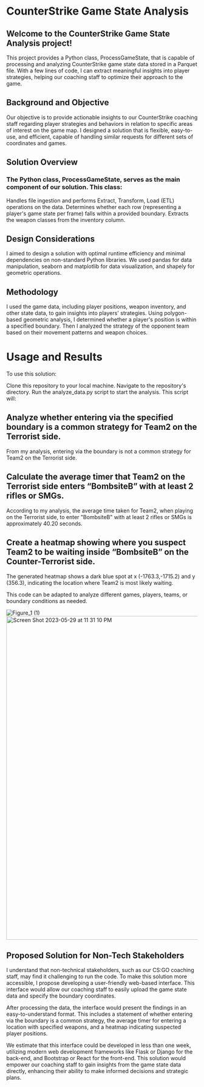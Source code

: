 # CounterStrike Game State Analysis
## Welcome to the CounterStrike Game State Analysis project!
This project provides a Python class, ProcessGameState, that is capable of processing and analyzing CounterStrike game state data stored in a Parquet file. With a few lines of code, I can extract meaningful insights into player strategies, helping our coaching staff to optimize their approach to the game.

## Background and Objective
Our objective is to provide actionable insights to our CounterStrike coaching staff regarding player strategies and behaviors in relation to specific areas of interest on the game map. I designed a solution that is flexible, easy-to-use, and efficient, capable of handling similar requests for different sets of coordinates and games.

## Solution Overview
### The Python class, ProcessGameState, serves as the main component of our solution. This class:

Handles file ingestion and performs Extract, Transform, Load (ETL) operations on the data.
Determines whether each row (representing a player's game state per frame) falls within a provided boundary.
Extracts the weapon classes from the inventory column.

## Design Considerations
I aimed to design a solution with optimal runtime efficiency and minimal dependencies on non-standard Python libraries. We used pandas for data manipulation, seaborn and matplotlib for data visualization, and shapely for geometric operations.

## Methodology
I used the game data, including player positions, weapon inventory, and other state data, to gain insights into players' strategies. Using polygon-based geometric analysis, I determined whether a player's position is within a specified boundary. Then I analyzed the strategy of the opponent team based on their movement patterns and weapon choices.

# Usage and Results
To use this solution:

Clone this repository to your local machine.
Navigate to the repository's directory.
Run the analyze_data.py script to start the analysis.
This script will:

## Analyze whether entering via the specified boundary is a common strategy for Team2 on the Terrorist side.

From my analysis, entering via the boundary is not a common strategy for Team2 on the Terrorist side. 

## Calculate the average timer that Team2 on the Terrorist side enters “BombsiteB” with at least 2 rifles or SMGs.

According to my analysis, the average time taken for Team2, when playing on the Terrorist side, to enter "BombsiteB" with at least 2 rifles or SMGs is approximately 40.20 seconds. 

## Create a heatmap showing where you suspect Team2 to be waiting inside “BombsiteB” on the Counter-Terrorist side.

The generated heatmap shows a dark blue spot at x (-1763.3,-1715.2) and y (356.3), indicating the location where Team2 is most likely waiting.

This code can be adapted to analyze different games, players, teams, or boundary conditions as needed.

![Figure_1 (1)](https://github.com/prathor2/Intern-Assesment-EG/assets/123683540/6d7c164f-91da-40f7-a958-c189d11205a0)
<img width="852" alt="Screen Shot 2023-05-29 at 11 31 10 PM" src="https://github.com/prathor2/Intern-Assesment-EG/assets/123683540/e5b0c655-0c80-4b0d-be87-e7ff49b7114d">


## Proposed Solution for Non-Tech Stakeholders
I understand that non-technical stakeholders, such as our CS:GO coaching staff, may find it challenging to run the code. To make this solution more accessible, I propose developing a user-friendly web-based interface. This interface would allow our coaching staff to easily upload the game state data and specify the boundary coordinates.

After processing the data, the interface would present the findings in an easy-to-understand format. This includes a statement of whether entering via the boundary is a common strategy, the average timer for entering a location with specified weapons, and a heatmap indicating suspected player positions.

We estimate that this interface could be developed in less than one week, utilizing modern web development frameworks like Flask or Django for the back-end, and Bootstrap or React for the front-end. This solution would empower our coaching staff to gain insights from the game state data directly, enhancing their ability to make informed decisions and strategic plans.
